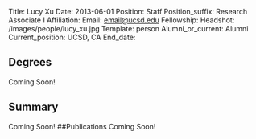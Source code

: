 Title: Lucy Xu
Date: 2013-06-01
Position: Staff
Position_suffix: Research Associate I
Affiliation:
Email: email@ucsd.edu
Fellowship:
Headshot: /images/people/lucy_xu.jpg
Template: person
Alumni_or_current: Alumni
Current_position: UCSD, CA
End_date: 
<!-- Status: draft -->

## Degrees
Coming Soon!
## Summary
Coming Soon!
##Publications
Coming Soon!